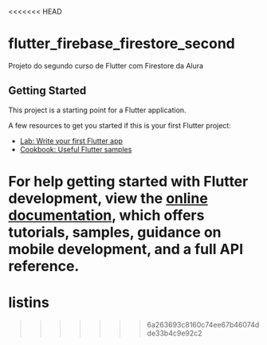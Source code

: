 <<<<<<< HEAD
# flutter_firebase_firestore_second

Projeto do segundo curso de Flutter com Firestore da Alura

## Getting Started

This project is a starting point for a Flutter application.

A few resources to get you started if this is your first Flutter project:

- [Lab: Write your first Flutter app](https://docs.flutter.dev/get-started/codelab)
- [Cookbook: Useful Flutter samples](https://docs.flutter.dev/cookbook)

For help getting started with Flutter development, view the
[online documentation](https://docs.flutter.dev/), which offers tutorials,
samples, guidance on mobile development, and a full API reference.
=======
# listins
>>>>>>> 6a263693c8160c74ee67b46074dde33b4c9e92c2
